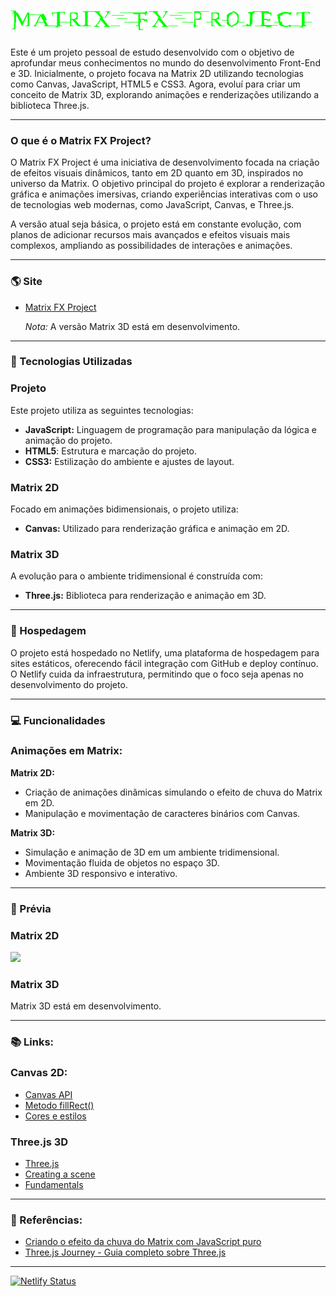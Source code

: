 # ![](assets/img/logo.png)

Este é um projeto pessoal de estudo desenvolvido com o objetivo de aprofundar meus conhecimentos no mundo do desenvolvimento Front-End e 3D. Inicialmente, o projeto focava na Matrix 2D utilizando tecnologias como Canvas, JavaScript, HTML5 e CSS3. Agora, evoluí para criar um conceito de Matrix 3D, explorando animações e renderizações utilizando a biblioteca Three.js.

---
### O que é o Matrix FX Project?

O Matrix FX Project é uma iniciativa de desenvolvimento focada na criação de efeitos visuais dinâmicos, tanto em 2D quanto em 3D, inspirados no universo da Matrix. O objetivo principal do projeto é explorar a renderização gráfica e animações imersivas, criando experiências interativas com o uso de tecnologias web modernas, como JavaScript, Canvas, e Three.js.

A versão atual seja básica, o projeto está em constante evolução, com planos de adicionar recursos mais avançados e efeitos visuais mais complexos, ampliando as possibilidades de interações e animações.

---
### :earth_americas: Site

- [Matrix FX Project](https://matrixfxproject.netlify.app/)
  
  *Nota:* A versão Matrix 3D está em desenvolvimento.

---
### 📌 Tecnologias Utilizadas

### Projeto 
Este projeto utiliza as seguintes tecnologias:

- **JavaScript:** Linguagem de programação para manipulação da lógica e animação do projeto.
- **HTML5**: Estrutura e marcação do projeto.
- **CSS3:** Estilização do ambiente e ajustes de layout.
  
### Matrix 2D
Focado em animações bidimensionais, o projeto utiliza:

- **Canvas:** Utilizado para renderização gráfica e animação em 2D.

### Matrix 3D
A evolução para o ambiente tridimensional é construída com:

- **Three.js:** Biblioteca para renderização e animação em 3D.


---
### 🚀 Hospedagem
O projeto está hospedado no Netlify, uma plataforma de hospedagem para sites estáticos, oferecendo fácil integração com GitHub e deploy contínuo. O Netlify cuida da infraestrutura, permitindo que o foco seja apenas no desenvolvimento do projeto.

---
### 💻 Funcionalidades 

### Animações em Matrix:

**Matrix 2D:**

- Criação de animações dinâmicas simulando o efeito de chuva do Matrix em 2D.
- Manipulação e movimentação de caracteres binários com Canvas.
  
**Matrix 3D:**

- Simulação e animação de 3D em um ambiente tridimensional.
- Movimentação fluida de objetos no espaço 3D.
- Ambiente 3D responsivo e interativo.

---
### 🎥 Prévia

### Matrix 2D

![](assets/img/matrix2d.gif)

### Matrix 3D

Matrix 3D está em desenvolvimento.

---
### 📚 Links:

### Canvas 2D:

- [Canvas API](https://developer.mozilla.org/en-US/docs/Web/API/Canvas_API)
- [Metodo fillRect()](https://developer.mozilla.org/en-US/docs/Web/API/CanvasRenderingContext2D/fillRect)
- [Cores e estilos](https://developer.mozilla.org/en-US/docs/Web/API/Canvas_API/Tutorial/Applying_styles_and_colors)

### Three.js 3D

- [Three.js](https://threejs.org/)
- [Creating a scene](https://threejs.org/docs/index.html#manual/en/introduction/Creating-a-scene)
- [Fundamentals](https://threejs.org/manual/#en/fundamentals)

---
### 🔗 Referências:

- [Criando o efeito da chuva do Matrix com JavaScript puro](https://willianjusten.com.br/criando-o-efeito-da-chuva-do-matrix-com-javascript-puro)
- [Three.js Journey - Guia completo sobre Three.js](https://threejs-journey.com/#)

---
[![Netlify Status](https://api.netlify.com/api/v1/badges/77b7b329-7f6c-4471-ab98-8a9740ab4ca9/deploy-status)](https://app.netlify.com/sites/matrixfxproject/deploys)
